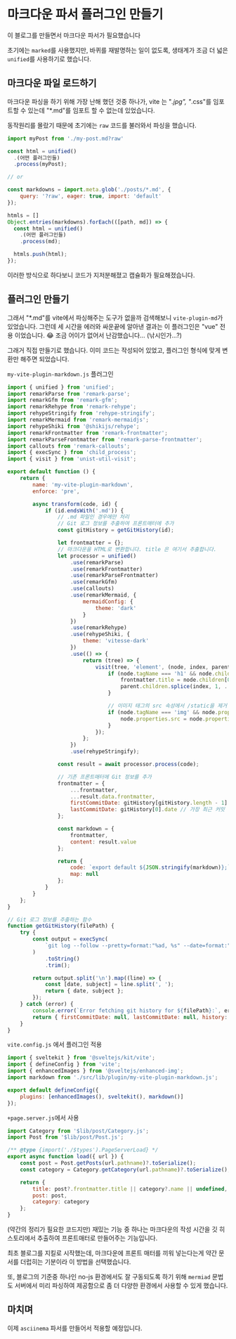 # 마크다운 파서 플러그인 만들기

이 블로그를 만들면서 마크다운 파서가 필요했습니다

초기에는 `marked`를 사용했지만, 바퀴를 재발명하는 일이 없도록,
생태계가 조금 더 넓은 `unified`를 사용하기로 했습니다.

## 마크다운 파일 로드하기

마크다운 파싱을 하기 위해 가장 난해 했던 것중 하나가,
vite 는 "_.jpg", "_.css"를 임포트할 수 있는데 "\*.md"를 임포트 할 수 없는데 있었습니다.

동작원리를 몰랐기 때문에 초기에는 `raw` 코드를 불러와서 파싱을 했습니다.

```js
import myPost from './my-post.md?raw'

const html = unified()
  .(어떤 플러그인들)
  .process(myPost);

// or

const markdowns = import.meta.glob('./posts/*.md', {
	query: '?raw', eager: true, import: 'default'
});

htmls = []
Object.entries(markdowns).forEach(([path, md]) => {
  const html = unified()
    .(어떤 플러그인들)
    .process(md);

  htmls.push(html);
});
```

이러한 방식으로 하다보니 코드가 지저분해졌고 캡슐화가 필요해졌습니다.

## 플러그인 만들기

그래서 "\*.md"를 vite에서 파싱해주는 도구가 없을까 검색해보니 `vite-plugin-md`가 있었습니다.
그런데 세 시간을 에러와 싸운끝에 알아낸 결과는 이 플러그인은 "vue" 전용 이었습니다. 😂
조금 어이가 없어서 난감했습니다... (낚시인가...?)

그래거 직접 만들기로 했습니다. 이미 코드는 작성되어 있었고, 플러그인 형식에 맞게 변환만 해주면 되었습니다.

`my-vite-plugin-markdown.js` 플러그인

```js
import { unified } from 'unified';
import remarkParse from 'remark-parse';
import remarkGfm from 'remark-gfm';
import remarkRehype from 'remark-rehype';
import rehypeStringify from 'rehype-stringify';
import remarkMermaid from 'remark-mermaidjs';
import rehypeShiki from '@shikijs/rehype';
import remarkFrontmatter from 'remark-frontmatter';
import remarkParseFrontmatter from 'remark-parse-frontmatter';
import callouts from 'remark-callouts';
import { execSync } from 'child_process';
import { visit } from 'unist-util-visit';

export default function () {
	return {
		name: 'my-vite-plugin-markdown',
		enforce: 'pre',

		async transform(code, id) {
			if (id.endsWith('.md')) {
				// .md 파일인 경우에만 처리
				// Git 로그 정보를 추출하여 프론트매터에 추가
				const gitHistory = getGitHistory(id);

				let frontmatter = {};
				// 마크다운을 HTML로 변환합니다. title 은 여기서 추출합니다.
				let processor = unified()
					.use(remarkParse)
					.use(remarkFrontmatter)
					.use(remarkParseFrontmatter)
					.use(remarkGfm)
					.use(callouts)
					.use(remarkMermaid, {
						mermaidConfig: {
							theme: 'dark'
						}
					})
					.use(remarkRehype)
					.use(rehypeShiki, {
						theme: 'vitesse-dark'
					})
					.use(() => {
						return (tree) => {
							visit(tree, 'element', (node, index, parent) => {
								if (node.tagName === 'h1' && node.children && node.children.length > 0) {
									frontmatter.title = node.children[0].value || '';
									parent.children.splice(index, 1, ...node.children);
								}

								// 이미지 태그의 src 속성에서 /static을 제거
								if (node.tagName === 'img' && node.properties && node.properties.src) {
									node.properties.src = node.properties.src.replace(/^\/static/, '');
								}
							});
						};
					})
					.use(rehypeStringify);

				const result = await processor.process(code);

				// 기존 프론트매터에 Git 정보를 추가
				frontmatter = {
					...frontmatter,
					...result.data.frontmatter,
					firstCommitDate: gitHistory[gitHistory.length - 1].date, // 가장 오래된 커밋
					lastCommitDate: gitHistory[0].date // 가장 최근 커밋
				};

				const markdown = {
					frontmatter,
					content: result.value
				};

				return {
					code: `export default ${JSON.stringify(markdown)};`,
					map: null
				};
			}
		}
	};
}

// Git 로그 정보를 추출하는 함수
function getGitHistory(filePath) {
	try {
		const output = execSync(
			`git log --follow --pretty=format:"%ad, %s" --date=format:"%Y-%m-%dT%H:%M%z" "${filePath}"`
		)
			.toString()
			.trim();

		return output.split('\n').map((line) => {
			const [date, subject] = line.split(', ');
			return { date, subject };
		});
	} catch (error) {
		console.error(`Error fetching git history for ${filePath}:`, error);
		return { firstCommitDate: null, lastCommitDate: null, history: [] };
	}
}
```

`vite.config.js` 에서 플러그인 적용

```js
import { sveltekit } from '@sveltejs/kit/vite';
import { defineConfig } from 'vite';
import { enhancedImages } from '@sveltejs/enhanced-img';
import markdown from './src/lib/plugin/my-vite-plugin-markdown.js';

export default defineConfig({
	plugins: [enhancedImages(), sveltekit(), markdown()]
});
```

`+page.server.js`에서 사용

```js
import Category from '$lib/post/Category.js';
import Post from '$lib/post/Post.js';

/** @type {import('./$types').PageServerLoad} */
export async function load({ url }) {
	const post = Post.getPosts(url.pathname)?.toSerialize();
	const category = Category.getCategory(url.pathname)?.toSerialize();

	return {
		title: post?.frontmatter.title || category?.name || undefined,
		post: post,
		category: category
	};
}
```

(약간의 정리가 필요한 코드지만) 재밌는 기능 중 하나는 마크다운의 작성 시간을 깃 히스토리에서 추출하여 프론트매터로 만들어주는 기능입니다.

최초 블로그를 지킬로 시작했는데, 마크다운에 프론트 매터를 끼워 넣는다는게 약간 문서를 더럽히는 기분이라 이 방법을 선택했습니다.

또, 블로그의 기준중 하나인 no-js 환경에서도 잘 구동되도록 하기 위해 `mermiad` 문법도 서버에서 미리 파싱하여 제공함으로 좀 더 다양한 환경에서 사용할 수 있게 했습니다.

## 마치며

이제 `asciinema` 파서를 만들어서 적용할 예정입니다.
